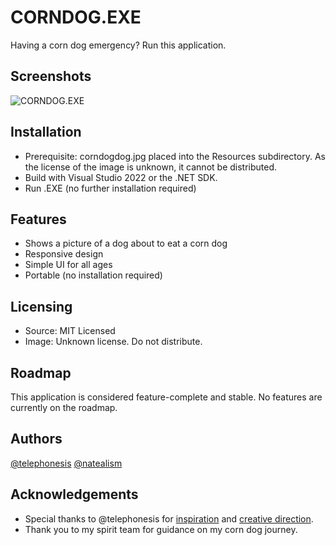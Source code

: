 # CORNDOG.EXE

Having a corn dog emergency? Run this application.

## Screenshots

![CORNDOG.EXE](assets/corndog.jpg)

## Installation

- Prerequisite: corndogdog.jpg placed into the Resources subdirectory. As the license of the image is unknown, it cannot be distributed.
- Build with Visual Studio 2022 or the .NET SDK.
- Run .EXE (no further installation required)

## Features

- Shows a picture of a dog about to eat a corn dog
- Responsive design
- Simple UI for all ages
- Portable (no installation required)

## Licensing

- Source: MIT Licensed
- Image: Unknown license. Do not distribute.

## Roadmap

This application is considered feature-complete and stable. No features are currently on the roadmap.

## Authors

[@telephonesis](https://bsky.app/profile/telephonesis.bsky.social) 
[@natealism](https://bsky.app/profile/natealism.bsky.social)

## Acknowledgements

* Special thanks to @telephonesis for [inspiration](https://bsky.app/profile/telephonesis.bsky.social/post/3ka5ol2yb7b2q) and [creative direction](https://bsky.app/profile/telephonesis.bsky.social/post/3ka5oqsqgk72l).
* Thank you to my spirit team for guidance on my corn dog journey.

